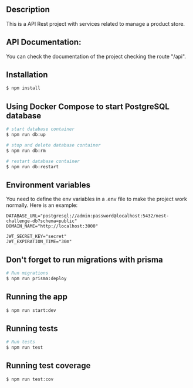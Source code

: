 ## Description

This is a API Rest project with services related to manage a product store. 

## API Documentation:
You can check the documentation of the project checking the route "/api".

## Installation

```bash
$ npm install
```

## Using Docker Compose to start PostgreSQL database

```bash
# start database container
$ npm run db:up

# stop and delete database container
$ npm run db:rm

# restart database container
$ npm run db:restart
```

## Environment variables
You need to define the env variables in a .env file to make the project work normally. Here is an example:
```
DATABASE_URL="postgresql://admin:password@localhost:5432/nest-challenge-db?schema=public"
DOMAIN_NAME="http://localhost:3000"

JWT_SECRET_KEY="secret"
JWT_EXPIRATION_TIME="30m"
```

## Don't forget to run migrations with prisma

```bash
# Run migrations
$ npm run prisma:deploy
```

## Running the app

```bash
$ npm run start:dev
```

## Running tests

```bash
# Run tests
$ npm run test
```

## Running test coverage

```bash
$ npm run test:cov
```